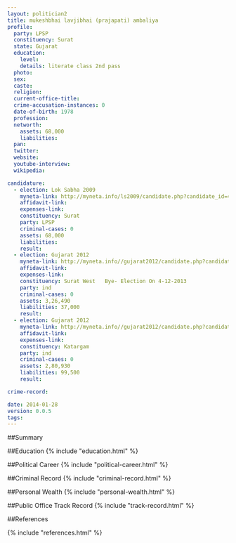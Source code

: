 ```yaml
---
layout: politician2
title: mukeshbhai lavjibhai (prajapati) ambaliya
profile: 
  party: LPSP
  constituency: Surat
  state: Gujarat
  education: 
    level: 
    details: literate class 2nd pass
  photo: 
  sex: 
  caste: 
  religion: 
  current-office-title: 
  crime-accusation-instances: 0
  date-of-birth: 1978
  profession: 
  networth: 
    assets: 68,000
    liabilities: 
  pan: 
  twitter: 
  website: 
  youtube-interview: 
  wikipedia: 

candidature: 
  - election: Lok Sabha 2009
    myneta-link: http://myneta.info/ls2009/candidate.php?candidate_id=4525
    affidavit-link: 
    expenses-link: 
    constituency: Surat 
    party: LPSP
    criminal-cases: 0
    assets: 68,000
    liabilities: 
    result:  
  - election: Gujarat 2012
    myneta-link: http://myneta.info//gujarat2012/candidate.php?candidate_id=2415
    affidavit-link: 
    expenses-link: 
    constituency: Surat West   Bye- Election On 4-12-2013 
    party: ind
    criminal-cases: 0
    assets: 3,26,490
    liabilities: 37,000
    result:  
  - election: Gujarat 2012
    myneta-link: http://myneta.info//gujarat2012/candidate.php?candidate_id=296
    affidavit-link: 
    expenses-link: 
    constituency: Katargam 
    party: ind
    criminal-cases: 0
    assets: 2,80,930
    liabilities: 99,500
    result:  

crime-record: 

date: 2014-01-28
version: 0.0.5
tags: 
---
```

##Summary


##Education
{% include "education.html" %}


##Political Career
{% include "political-career.html" %}


##Criminal Record
{% include "criminal-record.html" %}


##Personal Wealth
{% include "personal-wealth.html" %}


##Public Office Track Record
{% include "track-record.html" %}


##References


{% include "references.html" %}